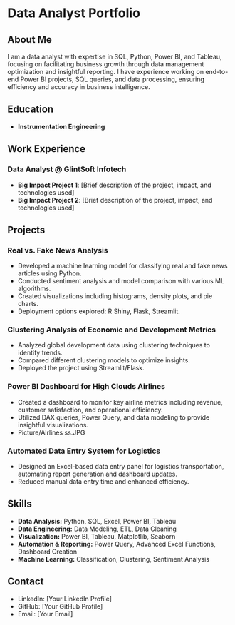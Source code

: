 # Data Analyst Portfolio

## About Me
I am a data analyst with expertise in SQL, Python, Power BI, and Tableau, focusing on facilitating business growth through data management optimization and insightful reporting. I have experience working on end-to-end Power BI projects, SQL queries, and data processing, ensuring efficiency and accuracy in business intelligence.

## Education
- **Instrumentation Engineering**

## Work Experience
### Data Analyst @ GlintSoft Infotech
- **Big Impact Project 1**: [Brief description of the project, impact, and technologies used]
- **Big Impact Project 2**: [Brief description of the project, impact, and technologies used]

## Projects
### Real vs. Fake News Analysis
- Developed a machine learning model for classifying real and fake news articles using Python.
- Conducted sentiment analysis and model comparison with various ML algorithms.
- Created visualizations including histograms, density plots, and pie charts.
- Deployment options explored: R Shiny, Flask, Streamlit.

### Clustering Analysis of Economic and Development Metrics
- Analyzed global development data using clustering techniques to identify trends.
- Compared different clustering models to optimize insights.
- Deployed the project using Streamlit/Flask.

### Power BI Dashboard for High Clouds Airlines
- Created a dashboard to monitor key airline metrics including revenue, customer satisfaction, and operational efficiency.
- Utilized DAX queries, Power Query, and data modeling to provide insightful visualizations.
- Picture/Airlines ss.JPG

### Automated Data Entry System for Logistics
- Designed an Excel-based data entry panel for logistics transportation, automating report generation and dashboard updates.
- Reduced manual data entry time and enhanced efficiency.

## Skills
- **Data Analysis:** Python, SQL, Excel, Power BI, Tableau
- **Data Engineering:** Data Modeling, ETL, Data Cleaning
- **Visualization:** Power BI, Tableau, Matplotlib, Seaborn
- **Automation & Reporting:** Power Query, Advanced Excel Functions, Dashboard Creation
- **Machine Learning:** Classification, Clustering, Sentiment Analysis

## Contact
- LinkedIn: [Your LinkedIn Profile]
- GitHub: [Your GitHub Profile]
- Email: [Your Email]



